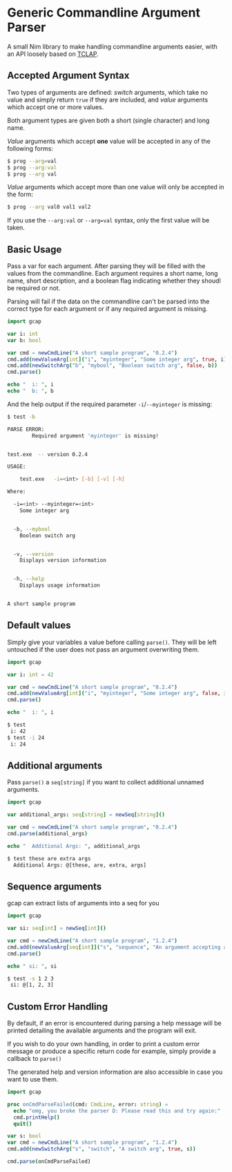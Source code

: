 # Generic Commandline Argument Parser

A small Nim library to make handling commandline arguments easier, with an API loosely based on [TCLAP](http://tclap.sourceforge.net/).

## Accepted Argument Syntax

Two types of arguments are defined: *switch* arguments, which take no value and simply return `true` if they are included, and *value* arguments which accept one or more values.

Both argument types are given both a short (single character) and long name.

*Value* arguments which accept **one** value will be accepted in any of the following forms:

```bash
$ prog --arg=val
$ prog --arg:val
$ prog --arg val
```

*Value* arguments which accept more than one value will only be accepted in the form:

```bash
$ prog --arg val0 val1 val2
```

If you use the `--arg:val` or `--arg=val` syntax, only the first value will be taken.

## Basic Usage

Pass a var for each argument. After parsing they will be filled with the values from the commandline.
Each argument requires a short name, long name, short description, and a boolean flag indicating whether they shoudl be required or not.

Parsing will fail if the data on the commandline can't be parsed into the correct type for each argument or if any required argument is missing.

```nim
import gcap

var i: int
var b: bool

var cmd = newCmdLine("A short sample program", "0.2.4")
cmd.add(newValueArg[int]("i", "myinteger", "Some integer arg", true, i))
cmd.add(newSwitchArg("b", "mybool", "Boolean switch arg", false, b))
cmd.parse()

echo "  i: ", i
echo "  b: ", b

```

And the help output if the required parameter `-i`/`--myinteger` is missing:

```bash
$ test -b

PARSE ERROR:
        Required argument 'myinteger' is missing!


test.exe  -- version 0.2.4

USAGE:

    test.exe   -i=<int> [-b] [-v] [-h]

Where:

  -i=<int> --myinteger=<int>
    Some integer arg


  -b, --mybool
    Boolean switch arg


  -v, --version
    Displays version information


  -h, --help
    Displays usage information


A short sample program
```

## Default values

Simply give your variables a value before calling `parse()`. They will be left untouched if the user does not pass an argument overwriting them.
```nim
import gcap

var i: int = 42

var cmd = newCmdLine("A short sample program", "0.2.4")
cmd.add(newValueArg[int]("i", "myinteger", "Some integer arg", false, i))
cmd.parse()

echo "  i: ", i

```

```bash
$ test
 i: 42
$ test -i 24
 i: 24
```

## Additional arguments

Pass `parse()` a `seq[string]` if you want to collect additional unnamed arguments.
```nim
import gcap

var additional_args: seq[string] = newSeq[string]()

var cmd = newCmdLine("A short sample program", "0.2.4")
cmd.parse(additional_args)

echo "  Additional Args: ", additional_args

```

```bash
$ test these are extra args
  Additional Args: @[these, are, extra, args]
```

## Sequence arguments

gcap can extract lists of arguments into a seq for you

```nim
import gcap

var si: seq[int] = newSeq[int]()

var cmd = newCmdLine("A short sample program", "1.2.4")
cmd.add(newValueArg[seq[int]]("s", "sequence", "An argument accepting a list of ints", true, si))
cmd.parse()

echo " si: ", si
```

```bash
$ test -s 1 2 3
 si: @[1, 2, 3]
```

## Custom Error Handling

By default, if an error is encountered during parsing a help message will be printed detailing the available arguments and the program will exit.

If you wish to do your own handling, in order to print a custom error message or produce a specific return code for example, simply provide a callback to `parse()`

The generated help and version information are also accessible in case you want to use them.

```nim
import gcap

proc onCmdParseFailed(cmd: CmdLine, error: string) =
  echo "omg, you broke the parser D: Please read this and try again:"
  cmd.printHelp()
  quit()

var s: bool
var cmd = newCmdLine("A short sample program", "1.2.4")
cmd.add(newSwitchArg("s", "switch", "A switch arg", true, s))

cmd.parse(onCmdParseFailed)
```
